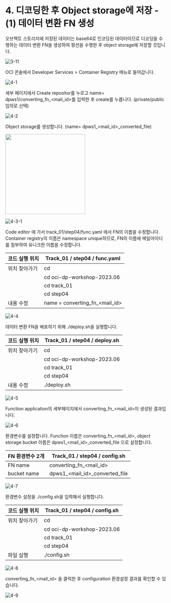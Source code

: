 
# 4. 디코딩한 후 Object storage에 저장 - (1) 데이터 변환 FN 생성

오브젝트 스토리지에 저장된 데이터는 base64로 인코딩된 데이터이므로 디코딩을 수행하는 데이터 변환 FN을 생성하여 펑션을 수행한 후 object storage에 저장할 것입니다. 

![3-11](https://github.com/oraclekr-data-platform/ODWS-S01-OCI-data-pipeline/assets/150219167/d948c202-e920-42ea-bfd3-3f88e3e7b95c)


OCI 콘솔에서 Developer Services > Container Registry 메뉴로 들어갑니다. 

![4-1](https://github.com/oraclekr-data-platform/ODWS-S01-OCI-data-pipeline/assets/150219167/547b6274-3d70-4d54-ad65-a8a3feea0841)

세부 페이지에서 Create repositor를 누르고 name= dpws1/converting_fn_<mail_id>를 입력한 후 create를 누릅니다. (private/public 임의로 선택)

![4-2](https://github.com/oraclekr-data-platform/ODWS-S01-OCI-data-pipeline/assets/150219167/276f91c0-8b4e-4e0c-a690-09a6c60e6cc8)

Object storage를 생성합니다. (name= dpws1_<mail_id>_converted_file)

<img src="https://github.com/oraclekr-data-platform/ODWS-S01-OCI-data-pipeline/assets/150219167/86e93302-8cdd-4541-8216-b6d3b485b372)" height="250px"></p>






![4-3-1](https://github.com/oraclekr-data-platform/ODWS-S01-OCI-data-pipeline/assets/150219167/c558e6cb-87e4-4177-acbe-4bc7ac8a5a51)


Code editor 에 가서 track_01/step04/func.yaml 에서 FN의 이름을 수정합니다.  Container registry의 이름은 namespace unique하므로, FN의 이름에 메일아이디를 첨부하여 유니크한 이름을 수정합니다.

|코드 실행 위치|Track_01 / step04 / func.yaml |
|------|---|
|위치 찾아가기|  cd |
|   |cd oci-dp-workshop-2023.06 |
|   |  cd track_01|
|   |  cd step04 |
|  내용 수정  |  name = converting_fn_<mail_id> |

![4-4](https://github.com/oraclekr-data-platform/ODWS-S01-OCI-data-pipeline/assets/150219167/55c51b50-120a-4dd3-9926-372708ab7439)


데이터 변환 FN을 배포하기 위해 ./deploy.sh을 실행합니다.


|코드 실행 위치|Track_01 / step04 / deploy.sh |
|------|---|
|위치 찾아가기|  cd |
|   |cd oci-dp-workshop-2023.06 |
|   |  cd track_01|
|   |  cd step04 |
|  내용 수정  |  ./deploy.sh |

![4-5](https://github.com/oraclekr-data-platform/ODWS-S01-OCI-data-pipeline/assets/150219167/9677c981-5b10-4a98-806d-5e12a6db597d)

Function application의 세부페이지에서 converting_fn_<mail_id>이 생성된 결과입니다.

![4-6](https://github.com/oraclekr-data-platform/ODWS-S01-OCI-data-pipeline/assets/150219167/f92aca2a-d2b9-49ef-82df-b11cdedd3adc)

환경변수를 설정합니다. Function 이름은 converting_fn_<mail_id>, object storage bucket 이름은 dpws1_<mail_id>_converted_file 으로 설정합니다. 



|  FN 환경변수 2개 |Track_01 / step04 / config.sh |
|------|---|
|  FN name |  converting_fn_<mail_id>  |
|  bucket name | dpws1_<mail_id>_converted_file |

![4-7](https://github.com/oraclekr-data-platform/ODWS-S01-OCI-data-pipeline/assets/150219167/37057674-b4bd-4b1b-90f0-54a48aac6fe2)



환경변수 설정을 ./config.sh을 입력해서 실행합니다. 

|코드 실행 위치|Track_01 / step04 / config.sh |
|------|---|
|위치 찾아가기|  cd |
|   |cd oci-dp-workshop-2023.06 |
|   |  cd track_01|
|   |  cd step04 |
|  파일 실행  |  ./config.sh |


![4-8](https://github.com/oraclekr-data-platform/ODWS-S01-OCI-data-pipeline/assets/150219167/ab68d249-df0c-482d-981e-bb04f760bb84)


converting_fn_<mail_id> 을 클릭한 후 configuration 환경설정 결과를 확인할 수 있습니다. 

![4-9](https://github.com/oraclekr-data-platform/ODWS-S01-OCI-data-pipeline/assets/150219167/c6a24738-59de-4615-b0ca-8e1f617509a9)






